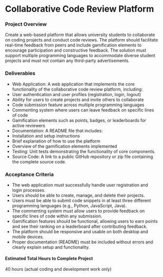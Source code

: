 # Collaborative Code Review Platform

### Project Overview

Create a web-based platform that allows university students to collaborate on coding projects and conduct code reviews. The platform should facilitate real-time feedback from peers and include gamification elements to encourage participation and constructive feedback. The solution must support multiple programming languages to accommodate diverse student projects and must not contain any third-party advertisements.

### Deliverables

- Web Application: A web application that implements the core functionality of the collaborative code review platform, including:
- User authentication and user profiles (registration, login, logout)
- Ability for users to create projects and invite others to collaborate
- Code submission feature across multiple programming languages
- Commenting system where users can leave feedback on specific lines of code
- Gamification elements such as points, badges, or leaderboards for active reviewers
- Documentation: A README file that includes:
- Installation and setup instructions
- Brief explanation of how to use the platform
- Overview of the gamification elements implemented
- Testing: Unit tests demonstrating the functionality of core components.
- Source Code: A link to a public GitHub repository or zip file containing the complete source code.

### Acceptance Criteria

- The web application must successfully handle user registration and login processes.
- Users should be able to create, manage, and delete their projects.
- Users must be able to submit code snippets in at least three different programming languages (e.g., Python, JavaScript, Java).
- The commenting system must allow users to provide feedback on specific lines of code within any submission.
- Gamification features should be functional, allowing users to earn points and see their ranking on a leaderboard after contributing feedback.
- The platform should be responsive and usable on both desktop and mobile devices.
- Proper documentation (README) must be included without errors and clearly explain setup and functionality.

#### Estimated Total Hours to Complete Project
40 hours (actual coding and development work only)